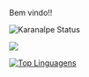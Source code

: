 Bem vindo!!




![Karanalpe Status](https://github-readme-stats.vercel.app/api?username=leonardu76&show_icons=true)


[<img src="https://img.shields.io/badge/linkedin-%230077B5.svg?&style=for-the-badge&logo=linkedin&logoColor=white" />](https://www.linkedin.com/in/leonardo-oliveira-3b0446176/)

[![Top Linguagens](https://github-readme-stats.vercel.app/api/top-langs/?username=leonardu76&layout=compact)](https://github.com/leonardu76/github-readme-stats)
